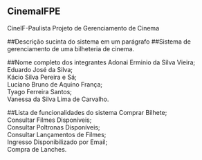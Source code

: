 ##   CinemaIFPE
CineIF-Paulista
Projeto de Gerenciamento de Cinema

##Descrição sucinta do sistema em um parágrafo
##Sistema de gerenciamento de uma bilheteria de cinema.

##Nome completo dos integrantes
Adonai Erminio da Silva Vieira;<br>
Eduardo José da Silva;<br>
Kácio Silva Pereira e Sá;<br>
Luciano Bruno de Aquino França;<br>
Tyago Ferreira Santos;<br>
Vanessa da Silva Lima de Carvalho.

##Lista de funcionalidades do sistema
Comprar Bilhete;<br>
Consultar Filmes Disponíveis;<br>
Consultar Poltronas Disponíveis;<br>
Consultar Lançamentos de Filmes;<br>
Ingresso Disponibilizado por Email;<br>
Compra de Lanches.<br>
